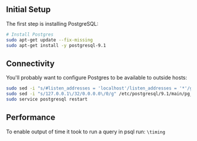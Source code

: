 Initial Setup
-------------

The first step is installing PostgreSQL:

```bash
# Install Postgres
sudo apt-get update --fix-missing
sudo apt-get install -y postgresql-9.1
```

Connectivity
------------

You'll probably want to configure Postgres to be available to outside hosts:

```bash
sudo sed -i "s/#listen_addresses = 'localhost'/listen_addresses = '*'/g" /etc/postgresql/9.1/main/postgresql.conf
sudo sed -i "s/127.0.0.1\/32/0.0.0.0\/0/g" /etc/postgresql/9.1/main/pg_hba.conf
sudo service postgresql restart
```

Performance
-----------

To enable output of time it took to run a query in psql run:
```\timing```
